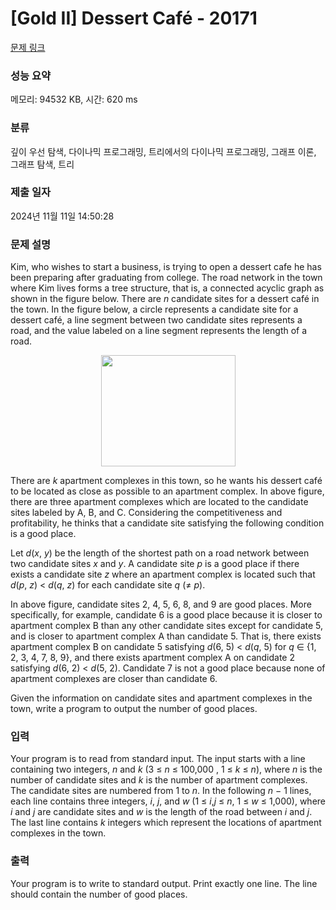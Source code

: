 # [Gold II] Dessert Café - 20171 

[문제 링크](https://www.acmicpc.net/problem/20171) 

### 성능 요약

메모리: 94532 KB, 시간: 620 ms

### 분류

깊이 우선 탐색, 다이나믹 프로그래밍, 트리에서의 다이나믹 프로그래밍, 그래프 이론, 그래프 탐색, 트리

### 제출 일자

2024년 11월 11일 14:50:28

### 문제 설명

<p>Kim, who wishes to start a business, is trying to open a dessert cafe he has been preparing after graduating from college. The road network in the town where Kim lives forms a tree structure, that is, a connected acyclic graph as shown in the figure below. There are <em>n</em> candidate sites for a dessert café in the town. In the figure below, a circle represents a candidate site for a dessert café, a line segment between two candidate sites represents a road, and the value labeled on a line segment represents the length of a road.</p>

<p style="text-align: center;"><img alt="" src="https://upload.acmicpc.net/ebc531ee-2918-4810-a999-baf35b1f0565/-/preview/" style="width: 215px; height: 178px;"></p>

<p>There are <em>k</em> apartment complexes in this town, so he wants his dessert café to be located as close as possible to an apartment complex. In above figure, there are three apartment complexes which are located to the candidate sites labeled by A, B, and C. Considering the competitiveness and profitability, he thinks that a candidate site satisfying the following condition is a good place.</p>

<p>Let <em>d</em>(<em>x</em>, <em>y</em>) be the length of the shortest path on a road network between two candidate sites <em>x</em> and <em>y</em>. A candidate site <em>p</em> is a good place if there exists a candidate site <em>z</em> where an apartment complex is located such that <em>d</em>(<em>p</em>, <em>z</em>) < <em>d</em>(<em>q</em>, <em>z</em>) for each candidate site <em>q</em> (≠ <em>p</em>).</p>

<p>In above figure, candidate sites 2, 4, 5, 6, 8, and 9 are good places. More specifically, for example, candidate 6 is a good place because it is closer to apartment complex B than any other candidate sites except for candidate 5, and is closer to apartment complex A than candidate 5. That is, there exists apartment complex B on candidate 5 satisfying <em>d</em>(6, 5) < <em>d</em>(<em>q</em>, 5) for <em>q</em> ∈ {1, 2, 3, 4, 7, 8, 9}, and there exists apartment complex A on candidate 2 satisfying <em>d</em>(6, 2) < <em>d</em>(5, 2). Candidate 7 is not a good place because none of apartment complexes are closer than candidate 6.</p>

<p>Given the information on candidate sites and apartment complexes in the town, write a program to output the number of good places.</p>

### 입력 

 <p>Your program is to read from standard input. The input starts with a line containing two integers, <em>n</em> and <em>k</em> (3 ≤ <em>n</em> ≤ 100,000 , 1 ≤ <em>k</em> ≤ <em>n</em>), where <em>n</em> is the number of candidate sites and <em>k</em> is the number of apartment complexes. The candidate sites are numbered from 1 to <em>n</em>. In the following <em>n</em> − 1 lines, each line contains three integers, <em>i</em>, <em>j</em>, and <em>w</em> (1 ≤ <em>i</em>,<em>j</em> ≤ <em>n</em>, 1 ≤ <em>w</em> ≤ 1,000), where <em>i</em> and <em>j</em> are candidate sites and <em>w</em> is the length of the road between <em>i</em> and <em>j</em>. The last line contains <em>k</em> integers which represent the locations of apartment complexes in the town.</p>

### 출력 

 <p>Your program is to write to standard output. Print exactly one line. The line should contain the number of good places.</p>

